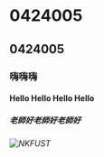 # 0424005
## 0424005
### 嗨嗨嗨
#### Hello Hello Hello Hello
##### 老師好老師好老師好
###### ![NKFUST](http://d15rk7qij7uiby.cloudfront.net/shop/mrs-queen/products/5551ae90a71cf40322000407/18335-gitj54.jpg.jpg)
